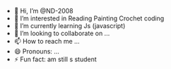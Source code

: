 - 👋 Hi, I’m @ND-2008
- 👀 I’m interested in
 Reading
Painting
Crochet
coding
- 🌱 I’m currently learning Js (javascript)
- 💞️ I’m looking to collaborate on ...
- 📫 How to reach me ...
- 😄 Pronouns: ...
- ⚡ Fun fact: am still s student

<!---
ND-2008/ND-2008 is a ✨ special ✨ repository because its `README.md` (this file) appears on your GitHub profile.
You can click the Preview link to take a look at your changes.
--->
